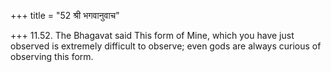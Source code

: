 +++
title = "52 श्री भगवानुवाच"

+++
11.52. The Bhagavat said This form of Mine, which you have just observed
is extremely difficult to observe; even gods are always curious of
observing this form.

